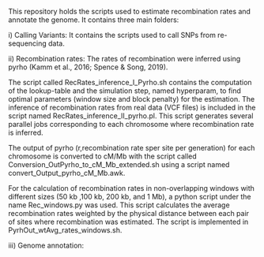 This repository holds the scripts used to estimate recombination rates and annotate the genome. 
It contains three main folders:

i)   Calling Variants: It contains the scripts used to call SNPs from re-sequencing data.

ii)  Recombination rates: The rates of recombination were inferred using pyrho (Kamm et al., 2016; Spence & Song, 2019). 

The script called RecRates_inference_I_Pyrho.sh contains the computation of the lookup-table and the simulation step, named hyperparam, to find optimal parameters (window size and block penalty) for the estimation. 
The inference of recombination rates from real data (VCF files) is included in the script named RecRates_inference_II_pyrho.pl. This script generates several parallel jobs corresponding to each chromosome where recombination rate is inferred. 

The output of pyrho (r,recombination rate sper site per generation) for each chromosome is converted to cM/Mb with the script called Conversion_OutPyrho_to_cM_Mb_extended.sh using a script named convert_Output_pyrho_cM_Mb.awk.

For the calculation of recombination rates in non-overlapping windows with different sizes (50 kb ,100 kb, 200 kb, and 1 Mb), a python script under the name Rec_windows.py was used. This script calculates the average recombination rates weighted by the physical distance between each pair of sites where recombination was estimated. The script is implemented in PyrhOut_wtAvg_rates_windows.sh.

iii) Genome annotation: 

